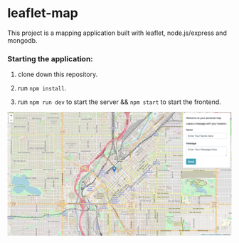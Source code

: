 # leaflet-map

This project is a mapping application built with leaflet, node.js/express and mongodb.

### Starting the application:

1. clone down this repository.

2. run `npm install`.

3. run `npm run dev` to start the server && `npm start` to start the frontend.

<img src="frontend/assets/images/leaflet-map.png" alt="map"/>

